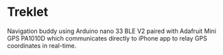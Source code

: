 # Treklet
Navigation buddy using Arduino nano 33 BLE V2 paired with Adafruit Mini GPS PA1010D which communicates directly to iPhone app to relay GPS coordinates in real-time.
